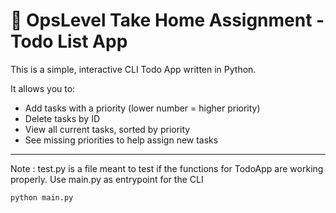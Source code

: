 # 📝 OpsLevel Take Home Assignment - Todo List App

This is a simple, interactive CLI Todo App written in Python.

It allows you to:
- Add tasks with a priority (lower number = higher priority)
- Delete tasks by ID
- View all current tasks, sorted by priority
- See missing priorities to help assign new tasks

---

Note : test.py is a file meant to test if the functions for TodoApp are working properly. Use main.py as entrypoint for the CLI
```
python main.py
```
